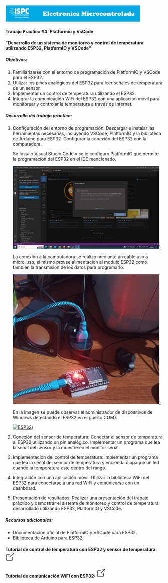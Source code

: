 [![Instituto](../assets/BannerElect.png)](../assets/BannerElect.png)

#### Trabajo Practico #4: Platformio y VsCode

#### "Desarrollo de un sistema de monitoreo y control de temperatura utilizando ESP32, PlatformIO y VSCode"

##### Objetivos:

1. Familiarizarse con el entorno de programación de PlatformIO y VSCode para el ESP32.
2. Utilizar los pines analógicos del ESP32 para leer señales de temperatura de un sensor.
3. Implementar un control de temperatura utilizando el ESP32. 
4. Integrar la comunicación WiFi del ESP32 con una aplicación móvil para monitorear y controlar la temperatura a través de Internet.

##### Desarrollo del trabajo práctico:

1. Configuración del entorno de programación: Descargar e instalar las herramientas necesarias, incluyendo VSCode, PlatformIO y la biblioteca de
Arduino para ESP32. Configurar la conexión del ESP32 con la computadora.

    Se Instalo Visual Studio Code y se le configuro PlatformIO que permite la programacion del ESP32 en el IDE mencionado.

   [![ESP32](assets/PlatformIO_1.jpg))](assets/PlatformIO_1.jpg)

    La conexion a la computadora se realizo mediante un cable usb a micro_usb, el mismo provee alimentacion al modulo ESP32 como tambien la transmision de los datos para programarlo.

   [![ESP32](assets/ESP32_B.jpeg))](assets/ESP32_B.jpeg)

   En la imagen se puede observar el administrador de dispositivos de Windows detectando el ESP32 en el puerto COM7.

   [![ESP32](assets/ESP32_A.jpeg))](assets/ESP32_A.jpeg)


2. Conexión del sensor de temperatura: Conectar el sensor de temperatura al ESP32 utilizando un pin analógico. Implementar un programa que lea la
señal del sensor y la muestre en el monitor serial.
3. Implementación del control de temperatura: Implementar un programa que
lea la señal del sensor de temperatura y encienda o apague un led cuando la temperatura este dentro del rango.
4. Integración con una aplicación móvil: Utilizar la biblioteca WiFi del ESP32 para conectarse a una red WiFi y comunicarse con un dashboard.
5. Presentación de resultados: Realizar una presentación del trabajo práctico y demostrar el sistema de monitoreo y control de temperatura desarrollado
utilizando ESP32, PlatformIO y VSCode.

##### Recursos adicionales:

* Documentación oficial de PlatformIO y VSCode para ESP32.
* Biblioteca de Arduino para ESP32.
#### Tutorial de control de temperatura con ESP32 y sensor de temperatura: [![Tutorial](../assets/linkvideo.png)](https://randomnerdtutorials.com/esp32-temperature-controlled-relayarduino-ide/)

#### Tutorial de comunicación WiFi con ESP32: [![Tutorial](../assets/linkvideo.png)](https://randomnerdtutorials.com/esp32-web-server-arduino-ide/)
